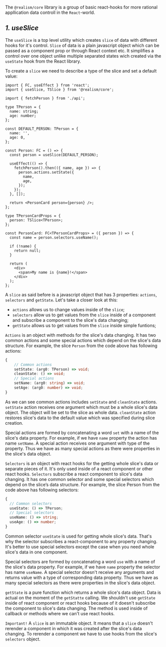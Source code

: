 The `@realism/core` library is a group of basic react-hooks for more rational appllication data controll in the `React`-world.

## _1. useSlice_

The `useSlice` is a top level utility which creates `slice` of data with different hooks for it's control. `Slice` of data is a plain javascript object which can be passed as a component prop or through React context etc. It simplifies a control over one object unlike multiple separated states wich created via the `useState` hook from the React library.

To create a `slice` we need to describe a type of the slice and set a default value:

```tsx
import { FC, useEffect } from 'react';
import { useSlice, TSlice } from '@realism/core';

import { fetchPerson } from './api';

type TPerson = {
  name: string;
  age: number;
};

const DEFAULT_PERSON: TPerson = {
  name: '',
  age: 0,
};

const Person: FC = () => {
  const person = useSlice(DEFAULT_PERSON);

  useEffect(() => {
    fetchPerson().then(({ name, age }) => {
      person.actions.setState({
        name,
        age,
      });
    });
  }, []);

  return <PersonCard person={person} />;
};

type TPersonCardProps = {
  person: TSlice<TPerson>;
};

const PersonCard: FC<TPersonCardProps> = ({ person }) => {
  const name = person.selectors.useName();

  if (!name) {
    return null;
  }

  return (
    <div>
      <span>My name is {name}!</span>
    </div>
  );
};
```

A `slice` as said before is a javascript object that has 3 properties: `actions`, `selectors` and `getState`. Let's take a closer look at this:

- `actions` allows us to change values inside of the `slice`;
- `selectors` allow us to get values from the `slice` inside of a component and subscribe a component to the slice's data changing;
- `getState` allows us to get values from the `slice` inside simple funtions;

`Actions` is an object with methods for the slice's data changing. It has two common actions and some special actions which depend on the slice's data structure. For example, the slice `Person` from the code above has following actions:

```ts
{
    // Common actions
    setState: (arg0: TPerson) => void;
    cleanState: () => void;
    // Special actions
    setName: (arg0: string) => void;
    setAge: (arg0: number) => void;
}
```

As we can see common actions includes `setState` and `cleanState` actions. `setState` action receives one argument which must be a whole slice's data object. The object will be set to the slice as whole data. `cleanState` action restores slice's data to the default value which was specified during slice creation.

Special actions are formed by concatenating a word `set` with a name of the slice's data property. For example, if we have `name` property the action has name `setName`. A special action receives one argument with type of the property. Thus we have as many special actions as there were properties in the slice's data object.

`Selectors` is an object with react hooks for the getting whole slice's data or separate pieces of it. It's only used inside of a react component or other react hooks. `Selectors` subscribe a react component to slice's data changing. It has one common selector and some special selectors which depend on the slice’s data structure. For example, the slice Person from the code above has following selectors:

```ts
{
  // Common selectors
  useState: () => TPerson;
  // Special selectors
  useName: () => string;
  useAge: () => number;
}
```

Common selector `useState` is used for getting whole slice's data. That's why the selector subscribes a react-component to any property changing. It's better to use special selectors except the case when you need whole slice's data in one component.

Special selectors are formed by concatenating a word `use` with a name of the slice's data property. For example, if we have `name` property the selector has name `useName`. A special selector doesn't receive any arguments and returns value with a type of corresponding data property. Thus we have as many special selectors as there were properties in the slice's data object.

`getState` is a pure function which returns a whole slice's data object. Data is actual on the moment of the `getStatte` calling. We shouldn't use `getState` inside of react component or react hooks because of it doesn't subscribe the component to slice's data changing. The method is used inside of callback or methods where we can't use react hooks.

`Important!` A `slice` is an immutable object. It means that a `slice` doesn't rerender a component in which it was created after the slice's data changing. To rerender a component we have to use hooks from the slice's `selectors` object.
